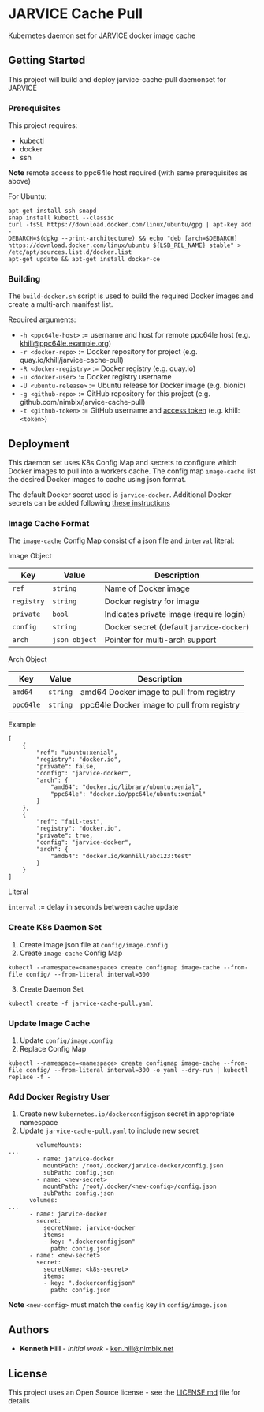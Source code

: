 # JARVICE Cache Pull 

Kubernetes daemon set for JARVICE docker image cache

## Getting Started

This project will build and deploy jarvice-cache-pull daemonset for JARVICE

### Prerequisites

This project requires:

* kubectl
* docker
* ssh

**Note** remote access to ppc64le host required (with same prerequisites as above)

For Ubuntu:

```
apt-get install ssh snapd
snap install kubectl --classic
curl -fsSL https://download.docker.com/linux/ubuntu/gpg | apt-key add -
DEBARCH=$(dpkg --print-architecture) && echo "deb [arch=$DEBARCH] https://download.docker.com/linux/ubuntu ${LSB_REL_NAME} stable" > /etc/apt/sources.list.d/docker.list
apt-get update && apt-get install docker-ce
```

### Building 

The `build-docker.sh` script is used to build the required Docker images and create a multi-arch manifest list.

Required arguments:

* `-h <ppc64le-host>`     := username and host for remote ppc64le host (e.g. khill@ppc64le.example.org)
* `-r <docker-repo>`      := Docker repository for project (e.g. quay.io/khill/jarvice-cache-pull)
* `-R <docker-registry>`  := Docker registry (e.g. quay.io)
* `-u <docker-user>`      := Docker registry username
* `-U <ubuntu-release>`   := Ubuntu release for Docker image (e.g. bionic)
* `-g <github-repo>`      := GitHub repository for this project (e.g. github.com/nimbix/jarvice-cache-pull)
* `-t <github-token>`     := GitHub username and [access token](https://help.github.com/articles/creating-a-personal-access-token-for-the-command-line/) (e.g. khill:`<token>`)

## Deployment

This daemon set uses K8s Config Map and secrets to configure which Docker images to pull into a workers cache. The config map `image-cache` list the desired Docker images to cache using json format.

The default Docker secret used is `jarvice-docker`. Additional Docker secrets can be added following [these instructions](#add-docker-registry-user)

### Image Cache Format 

The `image-cache` Config Map consist of a json file and `interval` literal: 

Image Object

| Key  | Value  | Description |
|---|---|---|
| `ref`  | `string`  | Name of Docker image |
| `registry`  | `string`  | Docker registry for image |
| `private`  | `bool`  | Indicates private image (require login) |
| `config`  | `string`  | Docker secret (default `jarvice-docker`) |
| `arch`  | `json object` | Pointer for multi-arch support |

Arch Object

| Key | Value | Description |
|---|---|---|
| `amd64` | `string` | amd64 Docker image to pull from registry |
| `ppc64le` | `string` | ppc64le Docker image to pull from registry |

Example

```
[
    {
        "ref": "ubuntu:xenial",
        "registry": "docker.io",
        "private": false,
        "config": "jarvice-docker",
        "arch": {
            "amd64": "docker.io/library/ubuntu:xenial",
            "ppc64le": "docker.io/ppc64le/ubuntu:xenial"
        }
    },
    {
        "ref": "fail-test",
        "registry": "docker.io",
        "private": true,
        "config": "jarvice-docker",
        "arch": {
            "amd64": "docker.io/kenhill/abc123:test"
        }
    }
]
```

Literal

`interval`  := delay in seconds between cache update

### Create K8s Daemon Set

1) Create image json file at `config/image.config`
2) Create `image-cache` Config Map
```
kubectl --namespace=<namespace> create configmap image-cache --from-file config/ --from-literal interval=300
```
3) Create Daemon Set
```
kubectl create -f jarvice-cache-pull.yaml
```

### Update Image Cache

1) Update `config/image.config`
2) Replace Config Map
```
kubectl --namespace=<namespace> create configmap image-cache --from-file config/ --from-literal interval=300 -o yaml --dry-run | kubectl replace -f -
```

### Add Docker Registry User

1) Create new `kubernetes.io/dockerconfigjson` secret in appropriate namespace
2) Update `jarvice-cache-pull.yaml` to include new secret
```
        volumeMounts:
...
        - name: jarvice-docker 
          mountPath: /root/.docker/jarvice-docker/config.json
          subPath: config.json
        - name: <new-secret>
          mountPath: /root/.docker/<new-config>/config.json
          subPath: config.json
      volumes:
...
      - name: jarvice-docker
        secret:
          secretName: jarvice-docker
          items:
          - key: ".dockerconfigjson"
            path: config.json
      - name: <new-secret> 
        secret:
          secretName: <k8s-secret>
          items:
          - key: ".dockerconfigjson"
            path: config.json
``` 

**Note** `<new-config>` must match the `config` key in `config/image.json`

## Authors

* **Kenneth Hill** - *Initial work* - ken.hill@nimbix.net

## License

This project uses an Open Source license - see the [LICENSE.md](LICENSE.md) file for details


